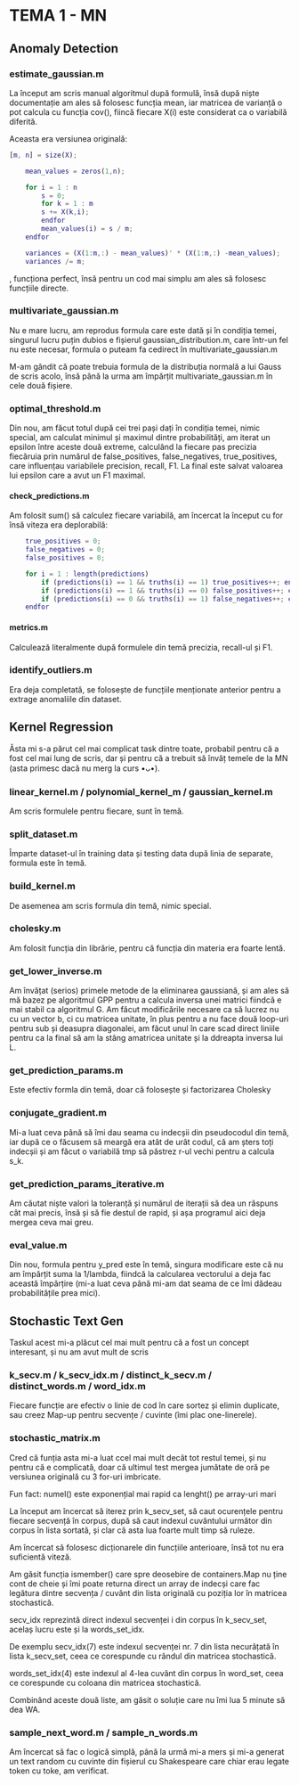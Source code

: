 # TEMA 1 - MN

## Anomaly Detection

### estimate_gaussian.m

La început am scris manual algoritmul după formulă, însă după niște documentație am ales să folosesc funcția mean, iar matricea de varianță o pot calcula cu funcția cov(), fiincă fiecare X(i) este considerat ca o variabilă diferită.

Aceasta era versiunea originală:
```matlab
[m, n] = size(X);

    mean_values = zeros(1,n);

    for i = 1 : n
        s = 0;
        for k = 1 : m
        s += X(k,i);
        endfor
        mean_values(i) = s / m;
    endfor

    variances = (X(1:m,:) - mean_values)' * (X(1:m,:) -mean_values);
    variances /= m;
```
, funcționa perfect, însă pentru un cod mai simplu am ales să folosesc funcțiile directe.

### multivariate_gaussian.m

Nu e mare lucru, am reprodus formula care este dată și în condiția temei, singurul lucru puțin dubios e fișierul gaussian_distribution.m, care într-un fel nu este necesar, formula o puteam fa cedirect în multivariate_gaussian.m

M-am gândit că poate trebuia formula de la distribuția normală a lui Gauss de scris acolo, însă până la urma am împărțit multivariate_gaussian.m în cele două fișiere.

### optimal_threshold.m

Din nou, am făcut totul după cei trei pași dați în condiția temei, nimic special, am calculat minimul și maximul dintre probabilități, am iterat un epsilon între aceste două extreme, calculând la fiecare pas precizia fiecăruia prin numărul de false_positives, false_negatives, true_positives, care influențau variabilele precision, recall, F1. La final este salvat valoarea lui epsilon care a avut un F1 maximal.

#### check_predictions.m

Am folosit sum() să calculez fiecare variabilă, am încercat la început cu for însă viteza era deplorabilă:
```matlab
    true_positives = 0;
    false_negatives = 0;
    false_positives = 0;

    for i = 1 : length(predictions)
        if (predictions(i) == 1 && truths(i) == 1) true_positives++; endif
        if (predictions(i) == 1 && truths(i) == 0) false_positives++; endif
        if (predictions(i) == 0 && truths(i) == 1) false_negatives++; endif
    endfor
```

#### metrics.m

Calculează literalmente după formulele din temă precizia, recall-ul și F1.

### identify_outliers.m

Era deja completată, se folosește de funcțiile menționate anterior pentru a extrage anomaliile din dataset.

## Kernel Regression

Ăsta mi s-a părut cel mai complicat task dintre toate, probabil pentru că a fost cel mai lung de scris, dar și pentru că a trebuit să învăț temele de la MN (asta primesc dacă nu merg la curs •ᴗ•).

### linear_kernel.m / polynomial_kernel_m / gaussian_kernel.m

Am scris formulele pentru fiecare, sunt în temă.

### split_dataset.m

Împarte dataset-ul în training data și testing data după linia de separate, formula este în temă.

### build_kernel.m

De asemenea am scris formula din temă, nimic special.

### cholesky.m

Am folosit funcția din librărie, pentru că funcția din materia era foarte lentă.

### get_lower_inverse.m

Am învățat (serios) primele metode de la eliminarea gaussiană, și am ales să mă bazez pe algoritmul GPP pentru a calcula inversa unei matrici fiindcă e mai stabil ca algoritmul G. Am făcut modificările necesare ca să lucrez nu cu un vector b, ci cu matricea unitate, în plus pentru a nu face două loop-uri pentru sub și deasupra diagonalei, am făcut unul în care scad direct liniile pentru ca la final să am la stâng amatricea unitate și la ddreapta inversa lui L.

### get_prediction_params.m

Este efectiv formla din temă, doar că folosește și factorizarea Cholesky

### conjugate_gradient.m

Mi-a luat ceva până să îmi dau seama cu indecșii din pseudocodul din temă, iar după ce o făcusem să meargă era atât de urât codul, că am șters toți indecșii și am făcut o variabilă tmp să păstrez r-ul vechi pentru a calcula s_k.

###  get_prediction_params_iterative.m

Am căutat niște valori la toleranță și numărul de iterații să dea un răspuns cât mai precis, însă și să fie destul de rapid, și așa programul aici deja mergea ceva mai greu.

### eval_value.m

Din nou, formula pentru y_pred este în temă, singura modificare este că nu am împărțit suma la 1/lambda, fiindcă la calcularea vectorului a deja fac această împărțire (mi-a luat ceva până mi-am dat seama de ce îmi dădeau probabilitățile prea mici).

## Stochastic Text Gen

Taskul acest mi-a plăcut cel mai mult pentru că a fost un concept interesant, și nu am avut mult de scris

### k_secv.m / k_secv_idx.m / distinct_k_secv.m / distinct_words.m / word_idx.m

Fiecare funcție are efectiv o linie de cod în care sortez și elimin duplicate, sau creez Map-up pentru secvențe / cuvinte (îmi plac one-linerele).

### stochastic_matrix.m

Cred că funția asta mi-a luat ccel mai mult decât tot restul temei, și nu pentru că e complicată, doar că ultimul test mergea jumătate de oră pe versiunea originală cu 3 for-uri imbricate.

Fun fact: numel() este exponențial mai rapid ca lenght() pe array-uri mari

La început am încercat să iterez prin k_secv_set, să caut ocurențele pentru fiecare secvență în corpus, după să caut indexul cuvântului următor din corpus în lista sortată, și clar că asta lua foarte mult timp să ruleze.

Am încercat să folosesc dicționarele din funcțiile anterioare, însă tot nu era suficientă viteză.

Am găsit funcția ismember() care spre deosebire de containers.Map nu ține cont de cheie și îmi poate returna direct un array de indecși care fac legătura dintre secvența / cuvânt din lista originală cu poziția lor în matricea stochastică.

secv_idx reprezintă direct indexul secvenței i din corpus în k_secv_set, acelaș lucru este și la words_set_idx.

De exemplu secv_idx(7) este indexul secvenței nr. 7 din lista necurățată în lista k_secv_set, ceea ce corespunde cu rândul din matricea stochastică.

words_set_idx(4) este indexul al 4-lea cuvânt din corpus în word_set, ceea ce corespunde cu coloana din matricea stochastică.

Combinând aceste două liste, am găsit o soluție care nu îmi lua 5 minute să dea WA.

### sample_next_word.m / sample_n_words.m

Am încercat să fac o logică simplă, până la urmă mi-a mers și mi-a generat un text random cu cuvinte din fișierul cu Shakespeare care chiar erau legate token cu toke, am verificat.